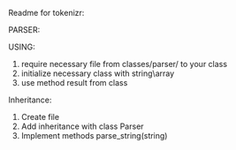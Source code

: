 Readme for tokenizr:

PARSER:

USING:

1. require necessary file from classes/parser/ to your class
2. initialize necessary class with string\array
3. use method result from class

Inheritance:

1. Create file
2. Add inheritance with class Parser
3. Implement methods parse_string(string)
